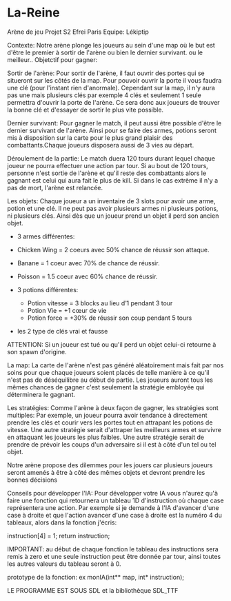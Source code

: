 # La-Reine
Arène de jeu Projet S2 Efrei Paris
Equipe: Lékiptip 

Contexte: Notre arène plonge les joueurs au sein d'une map où le but est d'être le premier à sortir de l'arène ou bien le dernier survivant. ou le meilleur..
Objetctif pour gagner:

  Sortir de l'arène: 
    Pour sortir de l'arène, il faut ouvrir des portes qui se situeront sur les côtés de la map. Pour pouvoir ouvrir la porte il       vous faudra une clé (pour l'instant rien d'anormale). Cependant sur la map, il n'y aura pas une mais plusieurs clés par exemple 4 clés et seulement 1 seule permettra d'ouvrir la porte de l'arène. Ce sera donc aux joueurs de trouver la bonne clé et d'essayer de sortir le plus vite possible.
  
  Dernier survivant:
    Pour gagner le match, il peut aussi être possible d'être le dernier survivant de l'arène. Ainsi pour se faire des armes, potions seront mis à disposition sur la carte pour le plus grand plaisir des combattants.Chaque joueurs disposera aussi de 3 vies au départ.
    
Déroulement de la partie:
  Le match duera 120 tours durant lequel chaque joueur ne pourra effectuer une action par tour. Si au bout de 120 tours, personne n'est sortie de l'arène et qu'il reste des combattants alors le gagnant est celui qui aura fait le plus de kill. Si dans le cas extrème il n'y a pas de mort, l'arène est relancée. 

  
Les objets:
  Chaque joueur a un inventaire de 3 slots pour avoir une arme, potion et une clé. Il ne peut pas avoir plusieurs armes ni plusieurs potions, ni plusieurs clés. Ainsi dès que un joueur prend un objet il perd son ancien objet.
  
  - 3 armes différentes:
   - Chicken Wing = 2 coeurs avec 50% chance de réussir son attaque.
   - Banane = 1 coeur avec  70% de chance de réussir.
   - Poisson = 1.5 coeur avec 60% chance de réussir.
   
  - 3 potions différentes:
    - Potion vitesse = 3 blocks au lieu d’1 pendant 3 tour  
    - Potion Vie = +1 cœur de vie 
    - Potion force = +30% de réussir son coup pendant 5 tours
    
  - les 2 type de clés vrai et fausse
  
  ATTENTION: Si un joueur est tué ou qu'il perd un objet celui-ci retourne à son spawn d'origine.
  
La map:
    La carte de l'arène n'est pas généré aléatoirement mais fait par nos soins pour que chaque joueurs soient placés de telle manière à ce qu'il n'est pas de déséquilibre au début de partie. Les joueurs auront tous les mêmes chances de gagner c'est seulement la stratégie embloyée qui déterminera le gagnant.
   
Les stratégies:
  Comme l'arène à deux façon de gagner, les stratégies sont multiples:
    Par exemple, un joueur pourra avoir tendance à directement prendre les clés et courir vers les portes tout en attrapant les potions de vitesse.
    Une autre stratégie serait d'attraper les meilleurs armes et survivre en attaquant les joueurs les plus faibles. 
    Une autre stratégie serait de prendre de prévoir les coups d'un adversaire si il est à côté d'un tel ou tel objet. 
    
   Notre arène propose des dilemmes pour les jouers car plusieurs joueurs seront amenés à être à côté des mêmes objets et devront prendre les bonnes décisions  
    
Conseils pour développer l'IA:
  Pour développer votre IA vous n'aurez qu'à faire une fonction qui retournera un tableau 1D d'instruction où chaque case représentera une action. Par exemple si je demande à l'IA d'avancer d'une case à droite et que l'action avancer d'une case à droite est la numéro 4 du tableaux, alors dans la fonction j'écris:
  
  instruction[4] = 1; 
  return instruction;
  
  IMPORTANT: au début de chaque fonction le tableau des instructions sera remis à zero et une seule instruction peut être donnée par tour, ainsi toutes les autres valeurs du tableau seront à 0.

prototype de la fonction: ex monIA(int** map, int* instruction);

  LE PROGRAMME EST SOUS SDL et la bibliothèque SDL_TTF

  

